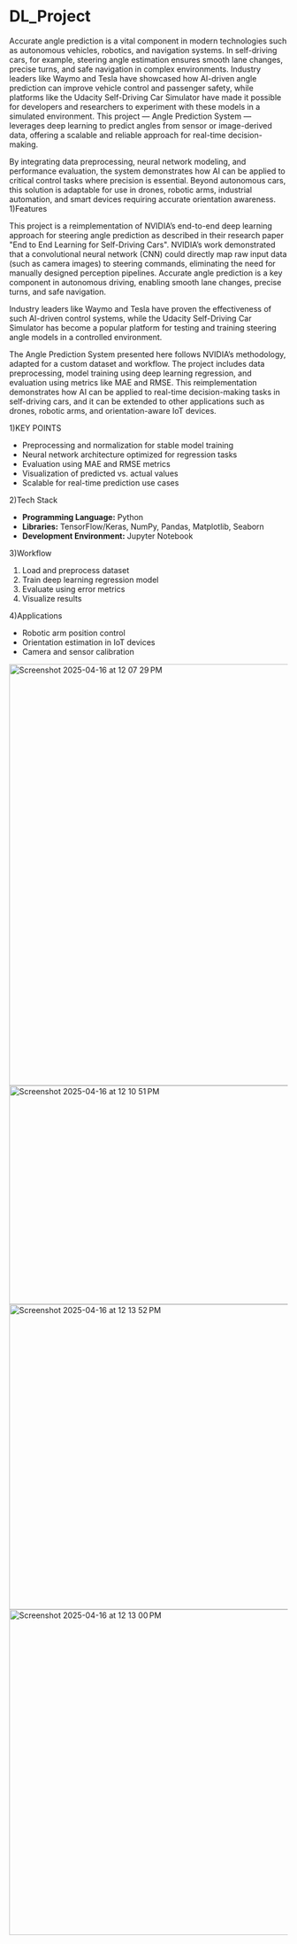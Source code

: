 # DL_Project

Accurate angle prediction is a vital component in modern technologies such as autonomous vehicles, robotics, and navigation systems. In self-driving cars, for example, steering angle estimation ensures smooth lane changes, precise turns, and safe navigation in complex environments. Industry leaders like Waymo and Tesla have showcased how AI-driven angle prediction can improve vehicle control and passenger safety, while platforms like the Udacity Self-Driving Car Simulator have made it possible for developers and researchers to experiment with these models in a simulated environment. This project — Angle Prediction System — leverages deep learning to predict angles from sensor or image-derived data, offering a scalable and reliable approach for real-time decision-making. 

By integrating data preprocessing, neural network modeling, and performance evaluation, the system demonstrates how AI can be applied to critical control tasks where precision is essential. Beyond autonomous cars, this solution is adaptable for use in drones, robotic arms, industrial automation, and smart devices requiring accurate orientation awareness.
1)Features

This project is a reimplementation of NVIDIA’s end-to-end deep learning approach for steering angle prediction as described in their research paper "End to End Learning for Self-Driving Cars". NVIDIA’s work demonstrated that a convolutional neural network (CNN) could directly map raw input data (such as camera images) to steering commands, eliminating the need for manually designed perception pipelines. Accurate angle prediction is a key component in autonomous driving, enabling smooth lane changes, precise turns, and safe navigation. 

Industry leaders like Waymo and Tesla have proven the effectiveness of such AI-driven control systems, while the Udacity Self-Driving Car Simulator has become a popular platform for testing and training steering angle models in a controlled environment.

The Angle Prediction System presented here follows NVIDIA’s methodology, adapted for a custom dataset and workflow. The project includes data preprocessing, model training using deep learning regression, and evaluation using metrics like MAE and RMSE. This reimplementation demonstrates how AI can be applied to real-time decision-making tasks in self-driving cars, and it can be extended to other applications such as drones, robotic arms, and orientation-aware IoT devices.

1)KEY POINTS

* Preprocessing and normalization for stable model training
* Neural network architecture optimized for regression tasks
* Evaluation using MAE and RMSE metrics
* Visualization of predicted vs. actual values
* Scalable for real-time prediction use cases

2)Tech Stack

* **Programming Language:** Python
* **Libraries:** TensorFlow/Keras, NumPy, Pandas, Matplotlib, Seaborn
* **Development Environment:** Jupyter Notebook

3)Workflow

1. Load and preprocess dataset
2. Train deep learning regression model
3. Evaluate using error metrics
4. Visualize results

4)Applications

* Robotic arm position control
* Orientation estimation in IoT devices
* Camera and sensor calibration
  
<img width="1173" height="761" alt="Screenshot 2025-04-16 at 12 07 29 PM" src="https://github.com/user-attachments/assets/02e852fc-0e70-4301-9595-1caf6aaaeb78" />
<img width="717" height="395" alt="Screenshot 2025-04-16 at 12 10 51 PM" src="https://github.com/user-attachments/assets/5d12e53a-e008-45ed-aa0d-8fb37ee592bd" />
<img width="908" height="551" alt="Screenshot 2025-04-16 at 12 13 52 PM" src="https://github.com/user-attachments/assets/d8b53cba-69f2-4533-a059-752470c5c30c" />
<img width="759" height="588" alt="Screenshot 2025-04-16 at 12 13 00 PM" src="https://github.com/user-attachments/assets/223e8e1f-d0cf-405b-8116-1b99418a32fb" />



  


